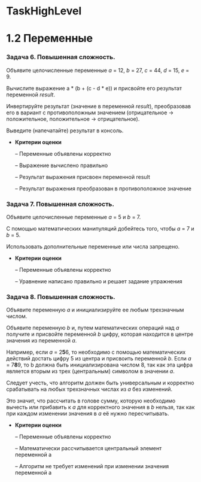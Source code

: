 # TaskHighLevel
# 1.2 Переменные

### **Задача 6. Повышенная сложность.**

Объявите целочисленные переменные *a* = 12, *b* = 27, *c* = 44, *d* = 15, *e* = 9.

Вычислите выражение a * (b + (c - d * e)) и присвойте его результат переменной *result*.

Инвертируйте результат (значение в переменной *result*), преобразовав его в вариант с противоположным значением (отрицательное -> положительное, положительное -> отрицательное).

Выведите (напечатайте) результат в консоль.

- **Критерии оценки**

  – Переменные объявлены корректно

  – Выражение вычислено правильно

  – Результат выражения присвоен переменной result

  – Результат выражения преобразован в противоположное значение


### **Задача 7. Повышенная сложность.**

Объявите целочисленные переменные *a* = 5 и *b* = 7.

С помощью математических манипуляций добейтесь того, чтобы *a* = 7 и *b* = 5.

Использовать дополнительные переменные или числа запрещено.

- **Критерии оценки**

  – Переменные объявлены корректно

  – Уравнение написано правильно и решает задание упражнения


### **Задача 8. Повышенная сложность.**

Объявите переменную *a* и инициализируйте ее любым трехзначным числом.

Объявите переменную *b* и, путем математических операций над *a* получите и присвойте переменной *b* цифру, которая находится в центре значения из переменной *a*.

Например, если *a* = 2**5**6, то необходимо с помощью математических действий достать цифру 5 из центра и присвоить переменной *b*. Если *a* = 7**8**9, то b должна быть инициализирована числом 8, так как эта цифра является вторым из трех (центральным) символом в значении *a*.

Следует учесть, что алгоритм должен быть универсальным и корректно срабатывать на любых трехзначных числах из *a* без изменений.

Это значит, что рассчитать в голове сумму, которую необходимо вычесть или прибавить к *a* для корректного значения в *b* нельзя, так как при каждом изменении значения в *a* её нужно пересчитывать.

- **Критерии оценки**

  – Переменные объявлены корректно

  – Математически рассчитывается центральный элемент переменной a

  – Алгоритм не требует изменений при изменении значения переменной a